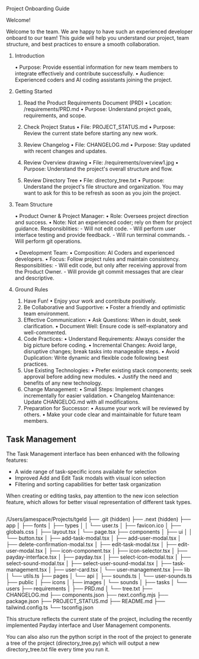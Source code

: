 Project Onboarding Guide

Welcome!

Welcome to the team. We are happy to have such an experienced developer onboard to our team! This guide will help you understand our project, team structure, and best practices to ensure a smooth collaboration.

1. Introduction

   • Purpose: Provide essential information for new team members to integrate effectively and contribute successfully.
   • Audience: Experienced coders and AI coding assistants joining the project.

2. Getting Started

   1. Read the Product Requirements Document (PRD)
      • Location: /requirements/PRD.md
      • Purpose: Understand project goals, requirements, and scope.
   2. Check Project Status
      • File: PROJECT_STATUS.md
      • Purpose: Review the current state before starting any new work.
   3. Review Changelog
      • File: CHANGELOG.md
      • Purpose: Stay updated with recent changes and updates.
   4. Review Overview drawing
      • File: /requirements/overview1.jpg
      • Purpose: Understand the project's overall structure and flow.

   5. Review Directory Tree
      • File: directory_tree.txt
      • Purpose: Understand the project's file structure and organization. You may want to ask for this to be refresh as soon as you join the project.

3. Team Structure

   • Product Owner & Project Manager:
   • Role: Oversees project direction and success.
   • Note: Not an experienced coder; rely on them for project guidance.
   Responsiblities: - Will not edit code. - Will perform user interface testing and provide feedback. - Will run terminal commands. - Will perform git operations.

   • Development Team:
   • Composition: AI Coders and experienced developers.
   • Focus: Follow project rules and maintain consistency.
   Responsiblities: - Will edit code, but only after receiving approval from the Product Owner. - Will provide git commit messages that are clear and descriptive.

4. Ground Rules

   1. Have Fun!
      • Enjoy your work and contribute positively.
   2. Be Collaborative and Supportive:
      • Foster a friendly and optimistic team environment.
   3. Effective Communication:
      • Ask Questions: When in doubt, seek clarification.
      • Document Well: Ensure code is self-explanatory and well-commented.
   4. Code Practices:
      • Understand Requirements: Always consider the big picture before coding.
      • Incremental Changes: Avoid large, disruptive changes; break tasks into manageable steps.
      • Avoid Duplication: Write dynamic and flexible code following best practices.
   5. Use Existing Technologies:
      • Prefer existing stack components; seek approval before adding new modules.
      • Justify the need and benefits of any new technology.
   6. Change Management:
      • Small Steps: Implement changes incrementally for easier validation.
      • Changelog Maintenance: Update CHANGELOG.md with all modifications.
   7. Preparation for Successor:
      • Assume your work will be reviewed by others.
      • Make your code clear and maintainable for future team members.

## Task Management

The Task Management interface has been enhanced with the following features:

- A wide range of task-specific icons available for selection
- Improved Add and Edit Task modals with visual icon selection
- Filtering and sorting capabilities for better task organization

When creating or editing tasks, pay attention to the new icon selection feature, which allows for better visual representation of different task types.

##

/Users/jamespace/Projects/tgeld
├── .git (hidden)
├── .next (hidden)
├── app
│ ├── fonts
│ ├── types
│ │ └── user.ts
│ ├── favicon.ico
│ ├── globals.css
│ ├── layout.tsx
│ └── page.tsx
├── components
│ ├── ui
│ │ └── button.tsx
│ ├── add-task-modal.tsx
│ ├── add-user-modal.tsx
│ ├── delete-confirmation-modal.tsx
│ ├── edit-task-modal.tsx
│ ├── edit-user-modal.tsx
│ ├── icon-component.tsx
│ ├── icon-selector.tsx
│ ├── payday-interface.tsx
│ ├── payday.tsx
│ ├── select-icon-modal.tsx
│ ├── select-sound-modal.tsx
│ ├── select-user-sound-modal.tsx
│ ├── task-management.tsx
│ ├── user-card.tsx
│ └── user-management.tsx
├── lib
│ └── utils.ts
├── pages
│ └── api
│ ├── sounds.ts
│ └── user-sounds.ts
├── public
│ ├── icons
│ ├── images
│ └── sounds
│ ├── tasks
│ └── users
├── requirements
│ ├── PRD.md
│ └── tree.txt
├── CHANGELOG.md
├── components.json
├── next.config.mjs
├── package.json
├── PROJECT_STATUS.md
├── README.md
├── tailwind.config.ts
└── tsconfig.json

This structure reflects the current state of the project, including the recently implemented Payday interface and User Management components.

You can also also run the python script in the root of the project to generate a tree of the project (directory_tree.py) which will output a new directory_tree.txt file every time you run it.

